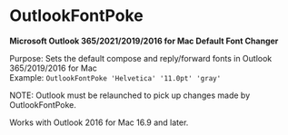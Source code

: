 # OutlookFontPoke
<b>Microsoft Outlook 365/2021/2019/2016 for Mac Default Font Changer</b>

Purpose: Sets the default compose and reply/forward fonts in Outlook 365/2019/2016 for Mac</br>
Example: `OutlookFontPoke 'Helvetica' '11.0pt' 'gray'`

NOTE: Outlook must be relaunched to pick up changes made by OutlookFontPoke.

Works with Outlook 2016 for Mac 16.9 and later.
